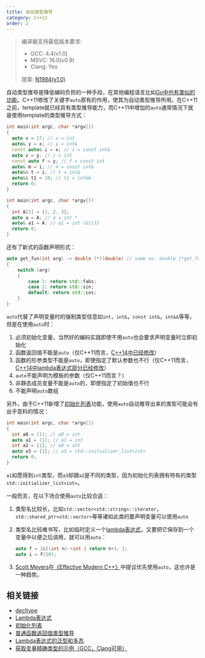 ```yaml
---
title: 自动类型推导
category: C++11
order: 2
---
```


> 编译器支持最低版本要求:
> * GCC: 4.4(v1.0)
> * MSVC: 16.0(v0.9)
> * Clang: Yes
>
> 提案: [N1984(v1.0)](http://www.open-std.org/jtc1/sc22/wg21/docs/papers/2006/n1984.pdf)

自动类型推导是降低编码负担的一种手段，在其他编程语言比如[Go中也有类似的功能](https://go.dev/ref/spec#Short_variable_declarations)。C++11修改了关键字`auto`原有的作用，使其为自动类型推导所用。在C++11之前，template就已经具有类型推导能力，而C++11中增加的`auto`通常情况下就是使用template的类型推导方式：

```c++
int main(int argc, char *argv[]) 
{
  auto x = 17; // x = int
  auto& y = x; // y = int&
  const auto& i = x; // i = const int&
  auto z = y; // z = int
  const auto f = y; // f = const int
  auto& m = i; // m = const int&
  auto&& t = i; // t = int&
  auto&& t1 = 10; // t1 = int&& 
  return 0;
}
```

```c++
int main(int argc, char *argv[]) 
{
  int A[3] = {1, 2, 3};
  auto a = A; // a = int *
  auto& a1 = A; // a1 = int (&)[3]
  return 0;
}
```

还有了新式的函数声明形式：

```c++
auto get_fun(int arg) -> double (*)(double) // same as: double (*get_fun(int))(double)
{
    switch (arg)
    {
        case 1: return std::fabs;
        case 2: return std::sin;
        default: return std::cos;
    }
}
```

`auto`代替了声明变量时的强制类型信息如`int`，`int&`，`const int&`，`int&&`等等，但是在使用`auto`时：

1. 必须初始化变量，当然好的编码实践即使不用`auto`也会要求声明变量时立即初始化
2. 函数返回值不能是`auto`（仅C++11而言，[C++14中已经修改](../../C++14/decltype(auto)-return-type-deduction-for-normal-functions/)）
3. 函数的形参类型不能是`auto`，即使指定了默认参数也不行（仅C++11而言，[C++14中lambda表达式部分已经修改](../../C++14/generic-plymorphic-lambda/)）
4. `auto`不能声明为模板的参数（仅C++11而言？）
5. 非静态成员变量不能是`auto`的，即使指定了初始值也不行
6. 不能声明`auto`数组

另外，由于C++11新增了[初始化列表](../initializer-lists/)功能，使用`auto`自动推导出来的类型可能会有出乎意料的情况：

```c++
int main(int argc, char *argv[]) 
{
  int a0 = (1); // a0 = int
  auto a1 = (1); // a1 = int
  int a2 = {1}; // a0 = int
  auto a3 = {1}; // a3 = std::initializer_list<int>
  return 0;
}
```

`a1`如愿得到`int`类型，而`a3`却跟`a2`是不同的类型，因为初始化列表拥有特有的类型`std::initializer_list<int>`。

一般而言，在以下场合使用`auto`比较合适：

1. 类型名比较长，比如`std::vector<std::string>::iterator`， `std::shared_ptr<std::vector>`等等诸如此类的要声明变量可以使用`auto`

2. 类型名比较难书写，比如临时定义一个[lambda表达式](../lambda/)，又要把它保存到一个变量中以便之后调用，就可以用`auto`：

   ```c++
   auto f = [&](int n)->int { return n+1; };
   auto i = f(10);
   ```

3. [Scott Meyers](https://en.wikipedia.org/wiki/Scott_Meyers)在[《Effective Modern C++》](https://www.amazon.com/Effective-Modern-Specific-Ways-Improve/dp/1491903996)中提议优先使用`auto`，这也许是一种趋势。

## 相关链接

* [decltype](../decltype/)
* [Lambda表达式](../lambda/)
* [初始化列表](../initializer-lists/)
* [普通函数返回值类型推导](../../C++14/decltype(auto)-return-type-deduction-for-normal-functions/)
* [Lambda表达式的泛型和多态](../../C++14/generic-plymorphic-lambda/)
* [获取变量精确类型的示例（GCC，Clang可用）](http://cpp.sh/6puaz)

